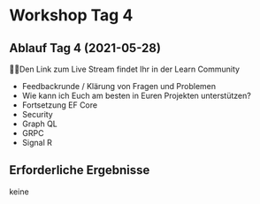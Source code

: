 # Workshop Tag 4

## Ablauf Tag 4 (2021-05-28)

💁‍♀️Den Link zum Live Stream findet Ihr in der Learn Community

- Feedbackrunde / Klärung von Fragen und Problemen
- Wie kann ich Euch am besten in Euren Projekten unterstützen?
- Fortsetzung EF Core
- Security
- Graph QL
- GRPC
- Signal R

## Erforderliche Ergebnisse

keine
